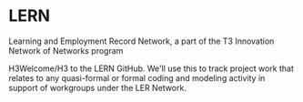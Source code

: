 # LERN
Learning and Employment Record Network, a part of the T3 Innovation Network of Networks program

H3Welcome/H3 to the LERN GitHub.  We'll use this to track project work that relates to any quasi-formal or formal coding and modeling activity in support of workgroups under the LER Network.

